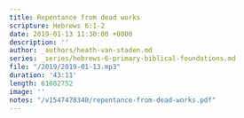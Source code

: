 ```yaml
---
title: Repentance from dead works
scripture: Hebrews 6:1-2
date: 2019-01-13 11:30:00 +0000
description: ''
author: _authors/heath-van-staden.md
series: _series/hebrews-6-primary-biblical-foundations.md
file: "/2019/2019-01-13.mp3"
duration: '43:11'
length: 61082752
image: ''
notes: "/v1547478340/repentance-from-dead-works.pdf"
---
```

